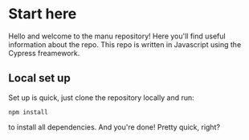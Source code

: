 # Start here

Hello and welcome to the manu repository!
Here you'll find useful information about the repo.
This repo is written in Javascript using the Cypress freamework.

## Local set up

Set up is quick, just clone the repository locally and run:

`npm install`

to install all dependencies. And you're done! Pretty quick, right?
